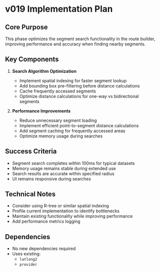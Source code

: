 # v019 Implementation Plan

## Core Purpose
This phase optimizes the segment search functionality in the route builder, improving performance and accuracy when finding nearby segments.

## Key Components
1. **Search Algorithm Optimization**
   - Implement spatial indexing for faster segment lookup
   - Add bounding box pre-filtering before distance calculations
   - Cache frequently accessed segments
   - Optimize distance calculations for one-way vs bidirectional segments

2. **Performance Improvements**
   - Reduce unnecessary segment loading
   - Implement efficient point-to-segment distance calculations
   - Add segment caching for frequently accessed areas
   - Optimize memory usage during searches

## Success Criteria
- Segment search completes within 100ms for typical datasets
- Memory usage remains stable during extended use
- Search results are accurate within specified radius
- UI remains responsive during searches

## Technical Notes
- Consider using R-tree or similar spatial indexing
- Profile current implementation to identify bottlenecks
- Maintain existing functionality while improving performance
- Add performance metrics logging

## Dependencies
- No new dependencies required
- Uses existing:
  - `latlong2`
  - `provider` 